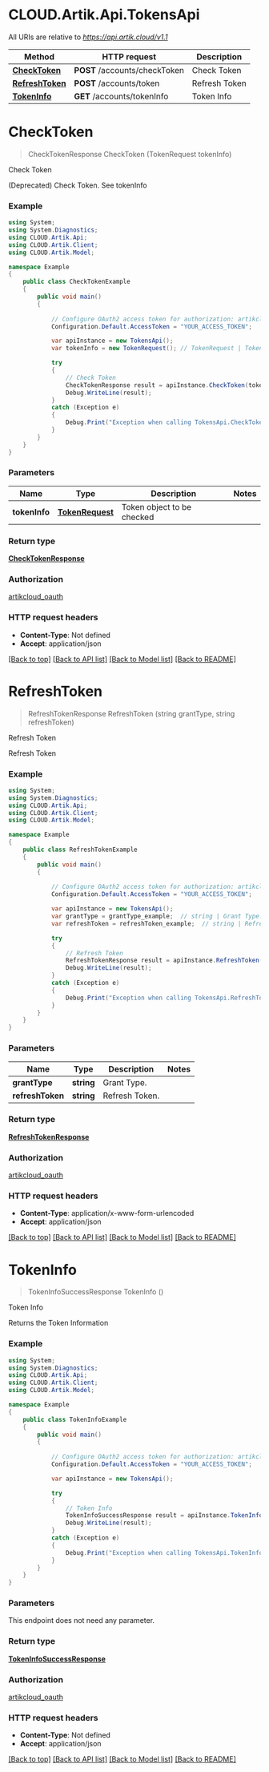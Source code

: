 # CLOUD.Artik.Api.TokensApi

All URIs are relative to *https://api.artik.cloud/v1.1*

Method | HTTP request | Description
------------- | ------------- | -------------
[**CheckToken**](TokensApi.md#checktoken) | **POST** /accounts/checkToken | Check Token
[**RefreshToken**](TokensApi.md#refreshtoken) | **POST** /accounts/token | Refresh Token
[**TokenInfo**](TokensApi.md#tokeninfo) | **GET** /accounts/tokenInfo | Token Info


<a name="checktoken"></a>
# **CheckToken**
> CheckTokenResponse CheckToken (TokenRequest tokenInfo)

Check Token

(Deprecated) Check Token. See tokenInfo

### Example
```csharp
using System;
using System.Diagnostics;
using CLOUD.Artik.Api;
using CLOUD.Artik.Client;
using CLOUD.Artik.Model;

namespace Example
{
    public class CheckTokenExample
    {
        public void main()
        {
            
            // Configure OAuth2 access token for authorization: artikcloud_oauth
            Configuration.Default.AccessToken = "YOUR_ACCESS_TOKEN";

            var apiInstance = new TokensApi();
            var tokenInfo = new TokenRequest(); // TokenRequest | Token object to be checked

            try
            {
                // Check Token
                CheckTokenResponse result = apiInstance.CheckToken(tokenInfo);
                Debug.WriteLine(result);
            }
            catch (Exception e)
            {
                Debug.Print("Exception when calling TokensApi.CheckToken: " + e.Message );
            }
        }
    }
}
```

### Parameters

Name | Type | Description  | Notes
------------- | ------------- | ------------- | -------------
 **tokenInfo** | [**TokenRequest**](TokenRequest.md)| Token object to be checked | 

### Return type

[**CheckTokenResponse**](CheckTokenResponse.md)

### Authorization

[artikcloud_oauth](../README.md#artikcloud_oauth)

### HTTP request headers

 - **Content-Type**: Not defined
 - **Accept**: application/json

[[Back to top]](#) [[Back to API list]](../README.md#documentation-for-api-endpoints) [[Back to Model list]](../README.md#documentation-for-models) [[Back to README]](../README.md)

<a name="refreshtoken"></a>
# **RefreshToken**
> RefreshTokenResponse RefreshToken (string grantType, string refreshToken)

Refresh Token

Refresh Token

### Example
```csharp
using System;
using System.Diagnostics;
using CLOUD.Artik.Api;
using CLOUD.Artik.Client;
using CLOUD.Artik.Model;

namespace Example
{
    public class RefreshTokenExample
    {
        public void main()
        {
            
            // Configure OAuth2 access token for authorization: artikcloud_oauth
            Configuration.Default.AccessToken = "YOUR_ACCESS_TOKEN";

            var apiInstance = new TokensApi();
            var grantType = grantType_example;  // string | Grant Type.
            var refreshToken = refreshToken_example;  // string | Refresh Token.

            try
            {
                // Refresh Token
                RefreshTokenResponse result = apiInstance.RefreshToken(grantType, refreshToken);
                Debug.WriteLine(result);
            }
            catch (Exception e)
            {
                Debug.Print("Exception when calling TokensApi.RefreshToken: " + e.Message );
            }
        }
    }
}
```

### Parameters

Name | Type | Description  | Notes
------------- | ------------- | ------------- | -------------
 **grantType** | **string**| Grant Type. | 
 **refreshToken** | **string**| Refresh Token. | 

### Return type

[**RefreshTokenResponse**](RefreshTokenResponse.md)

### Authorization

[artikcloud_oauth](../README.md#artikcloud_oauth)

### HTTP request headers

 - **Content-Type**: application/x-www-form-urlencoded
 - **Accept**: application/json

[[Back to top]](#) [[Back to API list]](../README.md#documentation-for-api-endpoints) [[Back to Model list]](../README.md#documentation-for-models) [[Back to README]](../README.md)

<a name="tokeninfo"></a>
# **TokenInfo**
> TokenInfoSuccessResponse TokenInfo ()

Token Info

Returns the Token Information

### Example
```csharp
using System;
using System.Diagnostics;
using CLOUD.Artik.Api;
using CLOUD.Artik.Client;
using CLOUD.Artik.Model;

namespace Example
{
    public class TokenInfoExample
    {
        public void main()
        {
            
            // Configure OAuth2 access token for authorization: artikcloud_oauth
            Configuration.Default.AccessToken = "YOUR_ACCESS_TOKEN";

            var apiInstance = new TokensApi();

            try
            {
                // Token Info
                TokenInfoSuccessResponse result = apiInstance.TokenInfo();
                Debug.WriteLine(result);
            }
            catch (Exception e)
            {
                Debug.Print("Exception when calling TokensApi.TokenInfo: " + e.Message );
            }
        }
    }
}
```

### Parameters
This endpoint does not need any parameter.

### Return type

[**TokenInfoSuccessResponse**](TokenInfoSuccessResponse.md)

### Authorization

[artikcloud_oauth](../README.md#artikcloud_oauth)

### HTTP request headers

 - **Content-Type**: Not defined
 - **Accept**: application/json

[[Back to top]](#) [[Back to API list]](../README.md#documentation-for-api-endpoints) [[Back to Model list]](../README.md#documentation-for-models) [[Back to README]](../README.md)

